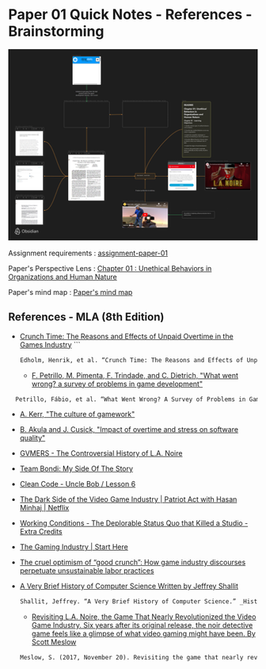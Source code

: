 # Paper 01 Quick Notes - References - Brainstorming

![current brain map of paper's topic](../_attachments/20230613-chosen-topic-for-paper01.png)

Assignment requirements : [assignment-paper-01](assignment-paper-01.md)

Paper's Perspective Lens : [Chapter 01 : Unethical Behaviors in Organizations and Human Nature](../chapter-01-unethical-behaviors-in-organizations-and-human-nature)

Paper's mind map : [Paper's mind map](chosen-topic-for-paper01.canvas)

## References - MLA (8th Edition)

- [Crunch Time: The Reasons and Effects of Unpaid Overtime in the Games Industry](../_attachments/ICSE-SEIP.2017.18-crunch-time-the-reasons-and-effects-of-unpaid-overtime-in-the-games-industry.pdf) ```

  ```txt
  Edholm, Henrik, et al. “Crunch Time: The Reasons and Effects of Unpaid Overtime in the Games Industry.” 2017 IEEE/ACM 39th International Conference on Software Engineering: Software Engineering in Practice Track (ICSE-SEIP), IEEE Press, 2017, pp. 43–52, https://doi.org/10.1109/ICSE-SEIP.2017.18.
  ```

  - [F. Petrillo, M. Pimenta, F. Trindade, and C. Dietrich, "What went wrong? a survey of problems in game development"](../_attachments/1486508.1486521-what-went-wrong-a-survey-of-problems-in-game-development.pdf)

```txt
  Petrillo, Fábio, et al. “What Went Wrong? A Survey of Problems in Game Development.” Computers in Entertainment, vol. 7, no. 1, 2009, p. 36–.
```

- [A. Kerr, "The culture of gamework"](../_attachments/Kerr_culture_of_gamework_2010.pdf)
- [B. Akula and J. Cusick, "Impact of overtime and stress on software quality"](../_attachments/Cusick_MEI08_StressQuality.pdf)
- [GVMERS - The Controversial History of L.A. Noire](https://www.youtube.com/watch?v=KO53rj04-ls&t=763s)
- [Team Bondi: My Side Of The Story](https://www.gamedeveloper.com/production/team-bondi-my-side-of-the-story)
- [Clean Code - Uncle Bob / Lesson 6](https://www.youtube.com/watch?v=l-gF0vDhJVI&t=1521s)
- [The Dark Side of the Video Game Industry | Patriot Act with Hasan Minhaj | Netflix](https://www.youtube.com/watch?v=pLAi_cmly6Q)
- [Working Conditions - The Deplorable Status Quo that Killed a Studio - Extra Credits](https://www.youtube.com/watch?v=sHBOWPLpXrs)
- [The Gaming Industry | Start Here](https://www.youtube.com/watch?v=LEurg3JaP2o)
- [The cruel optimism of “good crunch”: How game industry discourses perpetuate unsustainable labor practices](../_attachments/cote-harris-2021-the-cruel-optimism-of-good-crunch-how-game-industry-discourses-perpetuate-unsustainable-labor-practices.pdf)
- [A Very Brief History of Computer Science Written by Jeffrey Shallit](https://cs.uwaterloo.ca/~shallit/Courses/134/history.html#:~:text=1960's,at%20Purdue%20University%20in%201962.)

  ```txt
  Shallit, Jeffrey. “A Very Brief History of Computer Science.” _History of Computer Science_, University of Waterloo, 1995, cs.uwaterloo.ca/~shallit/Courses/134/history.html#:~:text=1960’s,at%20Purdue%20University%20in%201962. Accessed 14 June 2023.
  ```

  - [Revisiting L.A. Noire, the Game That Nearly Revolutionized the Video Game Industry. Six years after its original release, the noir detective game feels like a glimpse of what video gaming might have been. By Scott Meslow](https://www.gq.com/story/revisiting-la-noire#:~:text=Team%20Bondi's%20ambitious%20video%20game,depending%20on%20who%20you%20believe.)

  ```txt
  Meslow, S. (2017, November 20). Revisiting the game that nearly revolutionized the video game industry. GQ. https://www.gq.com/story/revisiting-la-noire#:~:text=Team%20Bondi’s%20ambitious%20video%20game,depending%20on%20who%20you%20believe.
  ```
